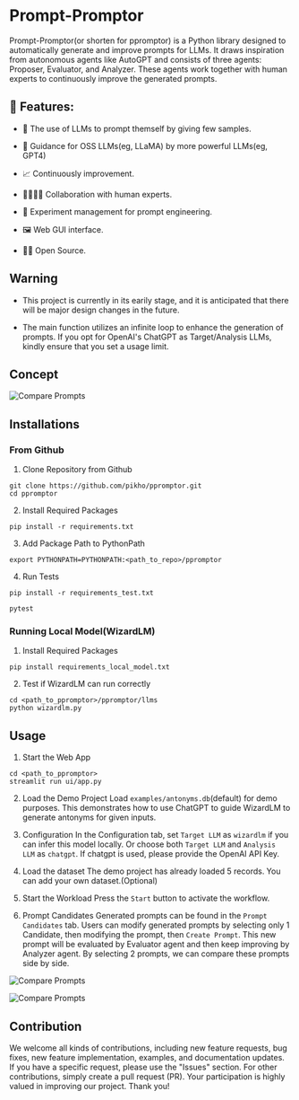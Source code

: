 # Prompt-Promptor

Prompt-Promptor(or shorten for ppromptor) is a Python library designed to automatically generate and improve prompts for LLMs. It draws inspiration from autonomous agents like AutoGPT and consists of three agents: Proposer, Evaluator, and Analyzer. These agents work together with human experts to continuously improve the generated prompts.

## 🚀 Features:

- 🤖 The use of LLMs to prompt themself by giving few samples.

- 💪 Guidance for OSS LLMs(eg, LLaMA) by more powerful LLMs(eg, GPT4)

- 📈 Continuously improvement.

- 👨‍👨‍👧‍👦 Collaboration with human experts.

- 💼 Experiment management for prompt engineering.

- 🖼 Web GUI interface.

- 🏳️‍🌈 Open Source.

## Warning
- This project is currently in its earily stage, and it is anticipated that there will be major design changes in the future.

- The main function utilizes an infinite loop to enhance the generation of prompts. If you opt for OpenAI's ChatGPT as Target/Analysis LLMs, kindly ensure that you set a usage limit.

## Concept

![Compare Prompts](https://github.com/pikho/ppromptor/blob/main/doc/images/concept.png?raw=true)


## Installations

### From Github
1. Clone Repository from Github
```
git clone https://github.com/pikho/ppromptor.git
cd ppromptor
```

2. Install Required Packages
```
pip install -r requirements.txt
```

3. Add Package Path to PythonPath
```
export PYTHONPATH=PYTHONPATH:<path_to_repo>/ppromptor
```

4. Run Tests
```
pip install -r requirements_test.txt

pytest
```

### Running Local Model(WizardLM)
1. Install Required Packages
```
pip install requirements_local_model.txt
```

2. Test if WizardLM can run correctly
```
cd <path_to_ppromptor>/ppromptor/llms
python wizardlm.py
```

## Usage

1. Start the Web App
```
cd <path_to_ppromptor>
streamlit run ui/app.py
```

2. Load the Demo Project
Load `examples/antonyms.db`(default) for demo purposes. This demonstrates how to use ChatGPT to guide WizardLM to generate antonyms for given inputs.

3. Configuration
In the Configuration tab, set `Target LLM` as `wizardlm` if you can infer this model locally. Or choose both `Target LLM` and `Analysis LLM` as `chatgpt`. If chatgpt is used, please provide the OpenAI API Key.

4. Load the dataset
The demo project has already loaded 5 records. You can add your own dataset.(Optional)

5. Start the Workload
Press the `Start` button to activate the workflow.

5. Prompt Candidates
Generated prompts can be found in the `Prompt Candidates` tab. Users can modify generated prompts by selecting only 1 Candidate, then modifying the prompt, then `Create Prompt`. This new prompt will be evaluated by Evaluator agent and then keep improving by Analyzer agent. By selecting 2 prompts, we can compare these prompts side by side.

![Compare Prompts](https://github.com/pikho/ppromptor/blob/main/doc/images/cmp_candidates-1.png?raw=true)

![Compare Prompts](https://github.com/pikho/ppromptor/blob/main/doc/images/cmp_candidates-2.png?raw=true)

## Contribution
We welcome all kinds of contributions, including new feature requests, bug fixes, new feature implementation, examples, and documentation updates. If you have a specific request, please use the "Issues" section. For other contributions, simply create a pull request (PR). Your participation is highly valued in improving our project. Thank you!